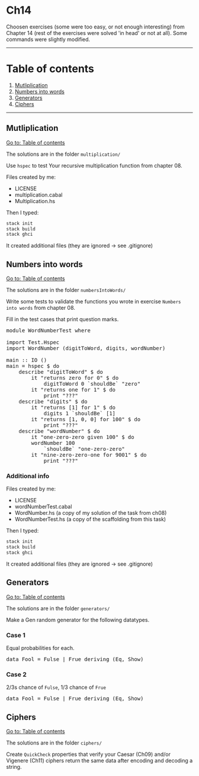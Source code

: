 # Ch14

Choosen exercises (some were too easy, or not enough interesting) from Chapter 14 (rest of the exercises were solved 'in head' or not at all). Some commands were slightly modified.

---

# Table of contents

1. [Mutliplication](#multiplication)
2. [Numbers into words](#numbers-into-words)
3. [Generators](#generators)
4. [Ciphers](#ciphers)

---

## Mutliplication

[Go to: Table of contents](#table-of-contents)

The solutions are in the folder `multiplication/`

Use `hspec` to test Your recursive multiplication function from chapter 08.

Files created by me:
- LICENSE
- multiplication.cabal
- Multiplication.hs

Then I typed:

```bash
stack init
stack build
stack ghci
```

It created additional files (they are ignored -> see .gitignore)

## Numbers into words

[Go to: Table of contents](#table-of-contents)

The solutions are in the folder `numbersIntoWords/`

Write some tests to validate the functions you wrote in exercise `Numbers into words` from chapter 08.

Fill in the test cases that print question marks.

<pre>
module WordNumberTest where

import Test.Hspec
import WordNumber (digitToWord, digits, wordNumber)

main :: IO ()
main = hspec $ do
    describe "digitToWord" $ do
        it "returns zero for 0" $ do
            digitToWord 0 `shouldBe` "zero"
        it "returns one for 1" $ do
            print "???"
    describe "digits" $ do
        it "returns [1] for 1" $ do
            digits 1 `shouldBe` [1]
        it "returns [1, 0, 0] for 100" $ do
            print "???"
    describe "wordNumber" $ do
        it "one-zero-zero given 100" $ do
        wordNumber 100
            `shouldBe` "one-zero-zero"
        it "nine-zero-zero-one for 9001" $ do
            print "???"
</pre>

### Additional info

Files created by me:
- LICENSE
- wordNumberTest.cabal
- WordNumber.hs (a copy of my solution of the task from ch08)
- WordNumberTest.hs (a copy of the scaffolding from this task)

Then I typed:

```bash
stack init
stack build
stack ghci
```

It created additional files (they are ignored -> see .gitignore)

## Generators

[Go to: Table of contents](#table-of-contents)

The solutions are in the folder `generators/`

Make a Gen random generator for the following datatypes.

### Case 1

Equal probabilities for each.

<pre>
data Fool = Fulse | Frue deriving (Eq, Show)
</pre>

### Case 2

2/3s chance of `Fulse`, 1/3 chance of `Frue`

<pre>
data Fool = Fulse | Frue deriving (Eq, Show)
</pre>

## Ciphers

[Go to: Table of contents](#table-of-contents)

The solutions are in the folder `ciphers/`

Create `QuickCheck` properties that verify your Caesar (Ch09) and/or Vigenere (Ch11) ciphers return the same data after encoding and decoding a string.
